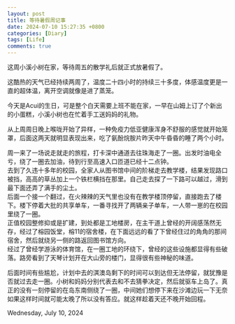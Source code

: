 ```yaml
---
layout: post
title: 等待暑假周记事
date: 2024-07-10 15:27:35 +0800 
categories: [Diary]
tags: [Life]
comments: true 
---
```

这周小溪小树在家，等待周五的散学礼后就正式放暑假了。   

这酷热的天气已经持续两周了，温度二十四小时的持续三十多度，体感温度更是一直的超体温，离开空调就像是进了蒸笼。   

今天是Acui的生日，可是整个白天需要上班不能在家，一早在山姆上订了个新出的小蛋糕，小溪小树也在忙着手工送妈妈的礼物。   

从上周周日晚上喉咙开始了异样，一种免疫力低亚健康浑身不舒服的感觉就开始笼罩，后面这两天就明显表现出来，吃了氨酚烷胺片昨天中午昏昏的睡了两个小时。   

周一来了一场说走就走的旅程，打卡深中通道去往珠海走了一圈。出发时油电全亏，绕了一圈去加油，待到行至高速入口匝道已经十二点钟。   
去到了久违十多年的校园，全家人从图书馆中间的阶梯走去教学楼，结果发现路口被挡，高高的草丛加上一个铁栏横挡在那里。自己走去探了一下路可以越过，滑到最下面还弄了满手的尘土。   
后面一个接一个翻过，在火辣辣的天气里也没有在教学楼顶停留，直接跑去了楼下。楼下停着大批的共享单车，一番寻找开了两辆亲子单车，一人带一崽的在校园里绕了一圈。   
正值校园整修抑或是扩建，到处都是工地楼房，在主干道上曾经的开阔感荡然无存，经过了榕园饭堂，榕11的宿舍楼，在下面远远的看了下曾经住过的角角的那间宿舍，然后就绕另一侧的路返回图书馆方向。  
经过了曾经学游泳的体育馆，在一圈工地的环绕下，曾经的这些设施都显得有些破落。路旁看到了天琴计划开在大山旁的楼门，显得很有些神秘的味道。   

后面时间有些尴尬，计划中去的淇澳岛剩下的时间可以到达但无法停留，就犹豫是否就过去走一圈。小树和妈妈分别代表去和不去猜拳决定，然后就驱车上岛了。真正的没有一刻停留的在岛东南侧绕了一圈，中间她们想停下来在沙滩边玩一下无奈如果这样时间就可能太晚了所以没有答应。就这样趁着天还不晚开始回程。    
   
Wednesday, July 10, 2024 


